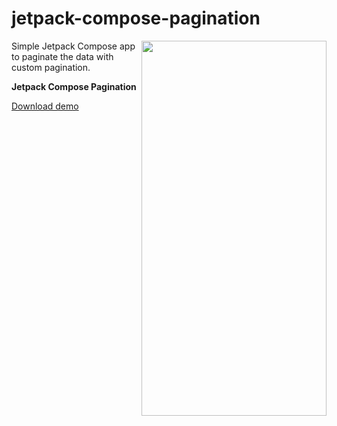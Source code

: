 # jetpack-compose-pagination

<img align="right" width="296" height="600"  src="https://github.com/raheemadamboev/jetpack-compose-pagination/blob/master/banner.gif" />

Simple Jetpack Compose app to paginate the data with custom pagination.

**Jetpack Compose Pagination**

<a href="https://github.com/raheemadamboev/jetpack-compose-pagination/blob/master/app-debug.apk">Download demo</a>
